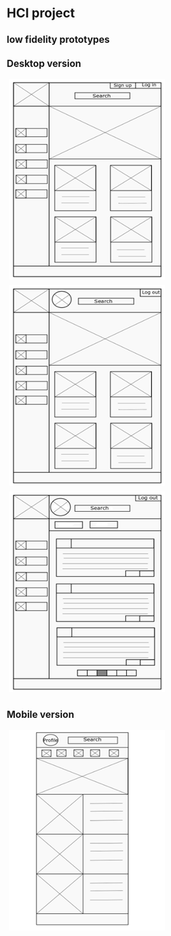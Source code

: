 # HCI project

## low fidelity prototypes

## Desktop version
![](./Low-fidelity/HomePage.png) 
![](./Low-fidelity/LoggedIn.png)
![](./Low-fidelity/BlogPage.png)


## Mobile version
![](./Low-fidelity/mobile.png)

<style> 
  img{
      width: 350px;
      height: 450px;
      margin: 5px;
  }
</style>